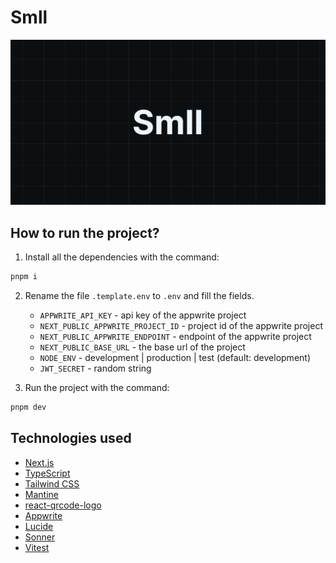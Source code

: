 # Smll

<img src="./public/og.png" width="800px" />

## How to run the project?

1. Install all the dependencies with the command:

```bash
pnpm i
```

2. Rename the file `.template.env` to `.env` and fill the fields.

    - `APPWRITE_API_KEY` - api key of the appwrite project
    - `NEXT_PUBLIC_APPWRITE_PROJECT_ID` - project id of the appwrite project
    - `NEXT_PUBLIC_APPWRITE_ENDPOINT` - endpoint of the appwrite project
    - `NEXT_PUBLIC_BASE_URL` - the base url of the project
    - `NODE_ENV` - development | production | test (default: development)
    - `JWT_SECRET` - random string

3. Run the project with the command:

```bash
pnpm dev
```

## Technologies used
* [Next.js](https://nextjs.org/)
* [TypeScript](https://www.typescriptlang.org/)
* [Tailwind CSS](https://tailwindcss.com/)
* [Mantine](https://mantine.dev/)
* [react-qrcode-logo](https://github.com/gcoro/react-qrcode-logo)
* [Appwrite](https://appwrite.io/)
* [Lucide](https://lucide.dev/)
* [Sonner](https://github.com/emilkowalski/sonner)
* [Vitest](https://vitest.dev/)